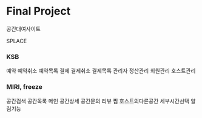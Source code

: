 <h1><b>Final Project</b></h1>

공간대여사이트

SPLACE


<h3>KSB</h3>
예약
예약취소
예약목록
결제
결제취소
결제목록
관리자
정산관리
회원관리
호스트관리

<h3>MIRI, freeze</h3>
공간검색
공간목록
메인
공간상세
공간문의
리뷰
찜
호스트의다른공간
세부시간선택
알림기능
